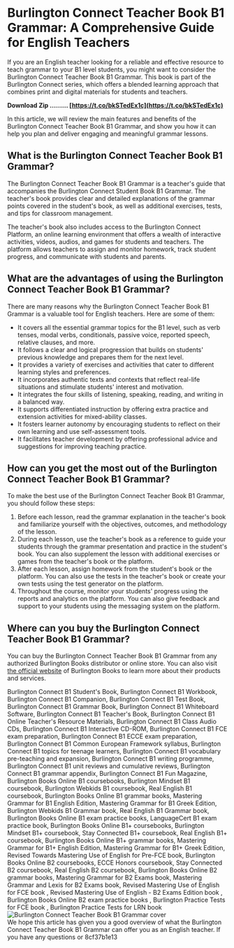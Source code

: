 # Burlington Connect Teacher Book B1 Grammar: A Comprehensive Guide for English Teachers
 
If you are an English teacher looking for a reliable and effective resource to teach grammar to your B1 level students, you might want to consider the Burlington Connect Teacher Book B1 Grammar. This book is part of the Burlington Connect series, which offers a blended learning approach that combines print and digital materials for students and teachers.
 
**Download Zip ……… [https://t.co/bkSTedEx1c](https://t.co/bkSTedEx1c)**


 
In this article, we will review the main features and benefits of the Burlington Connect Teacher Book B1 Grammar, and show you how it can help you plan and deliver engaging and meaningful grammar lessons.
 
## What is the Burlington Connect Teacher Book B1 Grammar?
 
The Burlington Connect Teacher Book B1 Grammar is a teacher's guide that accompanies the Burlington Connect Student Book B1 Grammar. The teacher's book provides clear and detailed explanations of the grammar points covered in the student's book, as well as additional exercises, tests, and tips for classroom management.
 
The teacher's book also includes access to the Burlington Connect Platform, an online learning environment that offers a wealth of interactive activities, videos, audios, and games for students and teachers. The platform allows teachers to assign and monitor homework, track student progress, and communicate with students and parents.
 
## What are the advantages of using the Burlington Connect Teacher Book B1 Grammar?
 
There are many reasons why the Burlington Connect Teacher Book B1 Grammar is a valuable tool for English teachers. Here are some of them:
 
- It covers all the essential grammar topics for the B1 level, such as verb tenses, modal verbs, conditionals, passive voice, reported speech, relative clauses, and more.
- It follows a clear and logical progression that builds on students' previous knowledge and prepares them for the next level.
- It provides a variety of exercises and activities that cater to different learning styles and preferences.
- It incorporates authentic texts and contexts that reflect real-life situations and stimulate students' interest and motivation.
- It integrates the four skills of listening, speaking, reading, and writing in a balanced way.
- It supports differentiated instruction by offering extra practice and extension activities for mixed-ability classes.
- It fosters learner autonomy by encouraging students to reflect on their own learning and use self-assessment tools.
- It facilitates teacher development by offering professional advice and suggestions for improving teaching practice.

## How can you get the most out of the Burlington Connect Teacher Book B1 Grammar?
 
To make the best use of the Burlington Connect Teacher Book B1 Grammar, you should follow these steps:

1. Before each lesson, read the grammar explanation in the teacher's book and familiarize yourself with the objectives, outcomes, and methodology of the lesson.
2. During each lesson, use the teacher's book as a reference to guide your students through the grammar presentation and practice in the student's book. You can also supplement the lesson with additional exercises or games from the teacher's book or the platform.
3. After each lesson, assign homework from the student's book or the platform. You can also use the tests in the teacher's book or create your own tests using the test generator on the platform.
4. Throughout the course, monitor your students' progress using the reports and analytics on the platform. You can also give feedback and support to your students using the messaging system on the platform.

## Where can you buy the Burlington Connect Teacher Book B1 Grammar?
 
You can buy the Burlington Connect Teacher Book B1 Grammar from any authorized Burlington Books distributor or online store. You can also visit [the official website](https://www.burlingtonbooks.com/Connect/) of Burlington Books to learn more about their products and services.
 
Burlington Connect B1 Student's Book,  Burlington Connect B1 Workbook,  Burlington Connect B1 Companion,  Burlington Connect B1 Test Book,  Burlington Connect B1 Grammar Book,  Burlington Connect B1 Whiteboard Software,  Burlington Connect B1 Teacher's Book,  Burlington Connect B1 Online Teacher's Resource Materials,  Burlington Connect B1 Class Audio CDs,  Burlington Connect B1 Interactive CD-ROM,  Burlington Connect B1 FCE exam preparation,  Burlington Connect B1 ECCE exam preparation,  Burlington Connect B1 Common European Framework syllabus,  Burlington Connect B1 topics for teenage learners,  Burlington Connect B1 vocabulary pre-teaching and expansion,  Burlington Connect B1 writing programme,  Burlington Connect B1 unit reviews and cumulative reviews,  Burlington Connect B1 grammar appendix,  Burlington Connect B1 Fun Magazine,  Burlington Books Online B1 coursebooks,  Burlington Mindset B1 coursebook,  Burlington Webkids B1 coursebook,  Real English B1 coursebook,  Burlington Books Online B1 grammar books,  Mastering Grammar for B1 English Edition,  Mastering Grammar for B1 Greek Edition,  Burlington Webkids B1 Grammar book,  Real English B1 Grammar book,  Burlington Books Online B1 exam practice books,  LanguageCert B1 exam practice book,  Burlington Books Online B1+ coursebooks,  Burlington Mindset B1+ coursebook,  Stay Connected B1+ coursebook,  Real English B1+ coursebook,  Burlington Books Online B1+ grammar books,  Mastering Grammar for B1+ English Edition,  Mastering Grammar for B1+ Greek Edition,  Revised Towards Mastering Use of English for Pre-FCE book,  Burlington Books Online B2 coursebooks,  ECCE Honors coursebook,  Stay Connected B2 coursebook,  Real English B2 coursebook,  Burlington Books Online B2 grammar books,  Mastering Grammar for B2 Exams book,  Mastering Grammar and Lexis for B2 Exams book,  Revised Mastering Use of English for FCE book ,  Revised Mastering Use of English - B2 Exams Edition book ,  Burlington Books Online B2 exam practice books ,  Burlington Practice Tests for FCE book ,  Burlington Practice Tests for LRN book
  ![Burlington Connect Teacher Book B1 Grammar cover](https://www.burlingtonbooks.com/Connect/images/Connect-B1-Grammar.jpg)  
We hope this article has given you a good overview of what the Burlington Connect Teacher Book B1 Grammar can offer you as an English teacher. If you have any questions or
 8cf37b1e13
 
